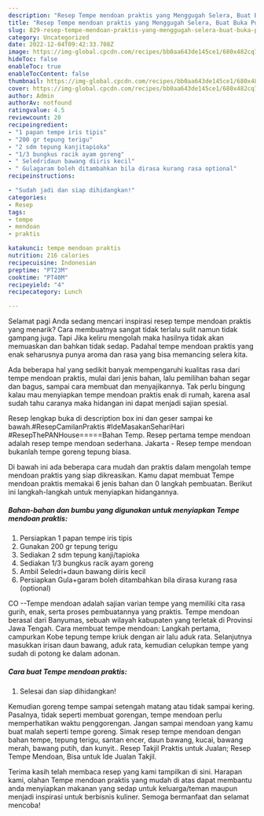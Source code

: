 ```yaml
---
description: "Resep Tempe mendoan praktis yang Menggugah Selera, Buat Buka Puasa Bisa Manjain Lidah"
title: "Resep Tempe mendoan praktis yang Menggugah Selera, Buat Buka Puasa Bisa Manjain Lidah"
slug: 829-resep-tempe-mendoan-praktis-yang-menggugah-selera-buat-buka-puasa-bisa-manjain-lidah
category: Uncategorized
date: 2022-12-04T09:42:33.708Z
image: https://img-global.cpcdn.com/recipes/bb0aa643de145ce1/680x482cq70/tempe-mendoan-praktis-foto-resep-utama.jpg
hideToc: false
enableToc: true
enableTocContent: false
thumbnail: https://img-global.cpcdn.com/recipes/bb0aa643de145ce1/680x482cq70/tempe-mendoan-praktis-foto-resep-utama.jpg
cover: https://img-global.cpcdn.com/recipes/bb0aa643de145ce1/680x482cq70/tempe-mendoan-praktis-foto-resep-utama.jpg
author: Admin
authorAv: notfound
ratingvalue: 4.5
reviewcount: 20
recipeingredient:
- "1 papan tempe iris tipis"
- "200 gr tepung terigu"
- "2 sdm tepung kanjitapioka"
- "1/3 bungkus racik ayam goreng"
- " Seledridaun bawang diiris kecil"
- " Gulagaram boleh ditambahkan bila dirasa kurang rasa optional"
recipeinstructions:

- "Sudah jadi dan siap dihidangkan!"
categories:
- Resep
tags:
- tempe
- mendoan
- praktis

katakunci: tempe mendoan praktis 
nutrition: 216 calories
recipecuisine: Indonesian
preptime: "PT23M"
cooktime: "PT40M"
recipeyield: "4"
recipecategory: Lunch

---
```



Selamat pagi Anda sedang mencari inspirasi resep tempe mendoan praktis yang menarik? Cara membuatnya sangat tidak terlalu sulit namun tidak gampang juga. Tapi Jika keliru mengolah maka hasilnya tidak akan memuaskan dan bahkan tidak sedap. Padahal tempe mendoan praktis yang enak seharusnya punya aroma dan rasa yang bisa memancing selera kita.


Ada beberapa hal yang sedikit banyak mempengaruhi kualitas rasa dari tempe mendoan praktis, mulai dari jenis bahan, lalu pemilihan bahan segar dan bagus, sampai cara membuat dan menyajikannya. Tak perlu bingung kalau mau menyiapkan tempe mendoan praktis enak di rumah, karena asal sudah tahu caranya maka hidangan ini dapat menjadi sajian spesial.

Resep lengkap buka di description box ini dan geser sampai ke bawah.#ResepCamilanPraktis #IdeMasakanSehariHari #ResepThePANHouse=====Bahan Temp. Resep pertama tempe mendoan adalah resep tempe mendoan sederhana. Jakarta - Resep tempe mendoan bukanlah tempe goreng tepung biasa.


Di bawah ini ada beberapa cara mudah dan praktis dalam mengolah tempe mendoan praktis yang siap dikreasikan. Kamu dapat membuat Tempe mendoan praktis memakai 6 jenis bahan dan 0 langkah pembuatan. Berikut ini langkah-langkah untuk menyiapkan hidangannya.

<!--inarticleads1-->

##### Bahan-bahan dan bumbu yang digunakan untuk menyiapkan Tempe mendoan praktis:

1. Persiapkan 1 papan tempe iris tipis
1. Gunakan 200 gr tepung terigu
1. Sediakan 2 sdm tepung kanji/tapioka
1. Sediakan 1/3 bungkus racik ayam goreng
1. Ambil  Seledri+daun bawang diiris kecil
1. Persiapkan  Gula+garam boleh ditambahkan bila dirasa kurang rasa (optional)


CO --Tempe mendoan adalah sajian varian tempe yang memiliki cita rasa gurih, enak, serta proses pembuatannya yang praktis. Tempe mendoan berasal dari Banyumas, sebuah wilayah kabupaten yang terletak di Provinsi Jawa Tengah. Cara membuat tempe mendoan: Langkah pertama, campurkan Kobe tepung tempe kriuk dengan air lalu aduk rata. Selanjutnya masukkan irisan daun bawang, aduk rata, kemudian celupkan tempe yang sudah di potong ke dalam adonan. 

<!--inarticleads2-->

##### Cara buat Tempe mendoan praktis:


1. Selesai dan siap dihidangkan!

Kemudian goreng tempe sampai setengah matang atau tidak sampai kering. Pasalnya, tidak seperti membuat gorengan, tempe mendoan perlu memperhatikan waktu penggorengan. Jangan sampai mendoan yang kamu buat malah seperti tempe goreng. Simak resep tempe mendoan dengan bahan tempe, tepung terigu, santan encer, daun bawang, kucai, bawang merah, bawang putih, dan kunyit.. Resep Takjil Praktis untuk Jualan; Resep Tempe Mendoan, Bisa untuk Ide Jualan Takjil. 

Terima kasih telah membaca resep yang kami tampilkan di sini. Harapan kami, olahan Tempe mendoan praktis yang mudah di atas dapat membantu anda menyiapkan makanan yang sedap untuk keluarga/teman maupun menjadi inspirasi untuk berbisnis kuliner. Semoga bermanfaat dan selamat mencoba!
